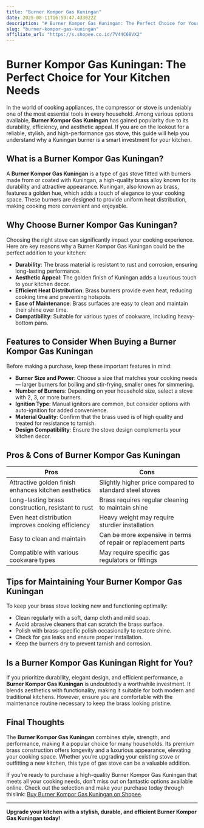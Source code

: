 ```yaml
---
title: "Burner Kompor Gas Kuningan"
date: 2025-08-11T16:59:47.433022Z
description: "# Burner Kompor Gas Kuningan: The Perfect Choice for Your Kitchen Needs..."
slug: "burner-kompor-gas-kuningan"
affiliate_url: "https://s.shopee.co.id/7V44C68VX2"
---
```

# Burner Kompor Gas Kuningan: The Perfect Choice for Your Kitchen Needs

In the world of cooking appliances, the compressor or stove is undeniably one of the most essential tools in every household. Among various options available, **Burner Kompor Gas Kuningan** has gained popularity due to its durability, efficiency, and aesthetic appeal. If you are on the lookout for a reliable, stylish, and high-performance gas stove, this guide will help you understand why a Kuningan burner is a smart investment for your kitchen.

## What is a Burner Kompor Gas Kuningan?

A **Burner Kompor Gas Kuningan** is a type of gas stove fitted with burners made from or coated with Kuningan, a high-quality brass alloy known for its durability and attractive appearance. Kuningan, also known as brass, features a golden hue, which adds a touch of elegance to your cooking space. These burners are designed to provide uniform heat distribution, making cooking more convenient and enjoyable.

## Why Choose Burner Kompor Gas Kuningan?

Choosing the right stove can significantly impact your cooking experience. Here are key reasons why a Burner Kompor Gas Kuningan could be the perfect addition to your kitchen:

- **Durability**: The brass material is resistant to rust and corrosion, ensuring long-lasting performance.
- **Aesthetic Appeal**: The golden finish of Kuningan adds a luxurious touch to your kitchen decor.
- **Efficient Heat Distribution**: Brass burners provide even heat, reducing cooking time and preventing hotspots.
- **Ease of Maintenance**: Brass surfaces are easy to clean and maintain their shine over time.
- **Compatibility**: Suitable for various types of cookware, including heavy-bottom pans.

## Features to Consider When Buying a Burner Kompor Gas Kuningan

Before making a purchase, keep these important features in mind:

- **Burner Size and Power**: Choose a size that matches your cooking needs — larger burners for boiling and stir-frying, smaller ones for simmering.
- **Number of Burners**: Depending on your household size, select a stove with 2, 3, or more burners.
- **Ignition Type**: Manual ignitors are common, but consider options with auto-ignition for added convenience.
- **Material Quality**: Confirm that the brass used is of high quality and treated for resistance to tarnish.
- **Design Compatibility**: Ensure the stove design complements your kitchen decor.

## Pros & Cons of Burner Kompor Gas Kuningan

| **Pros** | **Cons** |
|---|---|
| Attractive golden finish enhances kitchen aesthetics | Slightly higher price compared to standard steel stoves |
| Long-lasting brass construction, resistant to rust | Brass requires regular cleaning to maintain shine |
| Even heat distribution improves cooking efficiency | Heavy weight may require sturdier installation |
| Easy to clean and maintain | Can be more expensive in terms of repair or replacement parts |
| Compatible with various cookware types | May require specific gas regulators or fittings |

## Tips for Maintaining Your Burner Kompor Gas Kuningan

To keep your brass stove looking new and functioning optimally:

- Clean regularly with a soft, damp cloth and mild soap.
- Avoid abrasive cleaners that can scratch the brass surface.
- Polish with brass-specific polish occasionally to restore shine.
- Check for gas leaks and ensure proper installation.
- Keep the burners dry to prevent tarnish and corrosion.

## Is a Burner Kompor Gas Kuningan Right for You?

If you prioritize durability, elegant design, and efficient performance, a **Burner Kompor Gas Kuningan** is undoubtedly a worthwhile investment. It blends aesthetics with functionality, making it suitable for both modern and traditional kitchens. However, ensure you are comfortable with the maintenance routine necessary to keep the brass looking pristine.

## Final Thoughts

The **Burner Kompor Gas Kuningan** combines style, strength, and performance, making it a popular choice for many households. Its premium brass construction offers longevity and a luxurious appearance, elevating your cooking space. Whether you’re upgrading your existing stove or outfitting a new kitchen, this type of gas stove can be a valuable addition.

If you're ready to purchase a high-quality Burner Kompor Gas Kuningan that meets all your cooking needs, don’t miss out on fantastic options available online. Check out the selection and make your purchase today through thislink: [Buy Burner Kompor Gas Kuningan on Shopee](https://s.shopee.co.id/7V44C68VX2).

---

**Upgrade your kitchen with a stylish, durable, and efficient Burner Kompor Gas Kuningan today!**